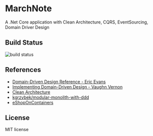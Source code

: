 # MarchNote
A .Net Core application with Clean Architecture, CQRS, EventSourcing, Domain Driver Design

## Build Status

![build status](https://github.com/linwenda/MarchNote/actions/workflows/dotnet.yml/badge.svg)

## References

- [Domain-Driven Design Reference - Eric Evans](https://www.domainlanguage.com/ddd/reference/)
- [Implementing Domain-Driven Design - Vaughn Vernon](https://github.com/VaughnVernon/IDDD_Samples)
- [Clean Architecture](https://blog.cleancoder.com/uncle-bob/2012/08/13/the-clean-architecture.html)
- [kgrzybek/modular-monolith-with-ddd](https://github.com/kgrzybek/modular-monolith-with-ddd)
- [eShopOnContainers](https://github.com/dotnet-architecture/eShopOnContainers)

## License

MIT license
